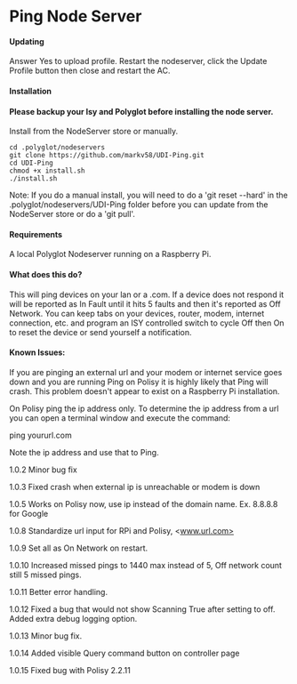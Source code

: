 # Ping Node Server

#### Updating

Answer Yes to upload profile. Restart the nodeserver, click the Update Profile button then close and restart the AC.

#### Installation

#### Please backup your Isy and Polyglot before installing the node server.

Install from the NodeServer store or manually.

    cd .polyglot/nodeservers
    git clone https://github.com/markv58/UDI-Ping.git
    cd UDI-Ping
    chmod +x install.sh
    ./install.sh

Note: If you do a manual install, you will need to do a 'git reset --hard' in the .polyglot/nodeservers/UDI-Ping folder before you can update from the NodeServer store or do a 'git pull'.

#### Requirements

A local Polyglot Nodeserver running on a Raspberry Pi.

#### What does this do?

This will ping devices on your lan or a .com. If a device does not respond it will be reported as In Fault until it hits 5 faults and then it's reported as Off Network. You can keep tabs on your devices, router, modem, internet connection, etc. and program an ISY controlled switch to cycle Off then On to reset the device or send yourself a notification.

#### Known Issues:

If you are pinging an external url and your modem or internet service goes down and you are running Ping on Polisy it is highly likely that Ping will crash. This problem doesn't appear to exist on a Raspberry Pi installation.

On Polisy ping the ip address only. To determine the ip address from a url you can open a terminal window and execute the command:

ping yoururl.com

Note the ip address and use that to Ping.

1.0.2 Minor bug fix

1.0.3 Fixed crash when external ip is unreachable or modem is down

1.0.5 Works on Polisy now, use ip instead of the domain name. Ex. 8.8.8.8 for Google

1.0.8 Standardize url input for RPi and Polisy, <www.url.com>

1.0.9 Set all as On Network on restart.

1.0.10 Increased missed pings to 1440 max instead of 5, Off network count still 5 missed pings.

1.0.11 Better error handling.

1.0.12 Fixed a bug that would not show Scanning True after setting to off. Added extra debug logging option.

1.0.13 Minor bug fix.

1.0.14 Added visible Query command button on controller page

1.0.15 Fixed bug with Polisy 2.2.11
